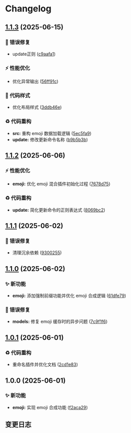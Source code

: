 # Changelog

## [1.1.3](https://github.com/CandriaJS/karin-plugin-emojimix/compare/v1.1.2...v1.1.3) (2025-06-15)


### 🐛 错误修复

* update正则 ([c9aafa1](https://github.com/CandriaJS/karin-plugin-emojimix/commit/c9aafa1afedb1e7e8c5f2628ede72d11406431b4))


### ⚡️ 性能优化

* 优化异常输出 ([56ff91c](https://github.com/CandriaJS/karin-plugin-emojimix/commit/56ff91c4185b6883f11a6e28d043bc049b533fcb))


### 🎨 代码样式

* 优化布局样式 ([3ddb46e](https://github.com/CandriaJS/karin-plugin-emojimix/commit/3ddb46e4f9bb1582d08e18f7f1b971df4ad42b7b))


### ♻️ 代码重构

* **src:** 重构 emoji 数据加载逻辑 ([5ec5fa9](https://github.com/CandriaJS/karin-plugin-emojimix/commit/5ec5fa9307b1d6ff63cad7927f9592ca6362ada8))
* **update:** 修改更新命令名称 ([b9b5b3b](https://github.com/CandriaJS/karin-plugin-emojimix/commit/b9b5b3bb6355d1fd2d5164c3821f6b7f8dc25526))

## [1.1.2](https://github.com/CandriaJS/karin-plugin-emojimix/compare/v1.1.1...v1.1.2) (2025-06-06)


### ⚡️ 性能优化

* **emoji:** 优化 emoji 混合插件初始化过程 ([7678d75](https://github.com/CandriaJS/karin-plugin-emojimix/commit/7678d759444919a33c57490470d59250c7cdc5b4))


### ♻️ 代码重构

* **update:** 简化更新命令的正则表达式 ([8069bc2](https://github.com/CandriaJS/karin-plugin-emojimix/commit/8069bc2dcb10600db106710bc17f7d1bd066e291))

## [1.1.1](https://github.com/CandriaJS/karin-plugin-emojimix/compare/v1.1.0...v1.1.1) (2025-06-02)


### 🐛 错误修复

* 清理沉余依赖 ([9300255](https://github.com/CandriaJS/karin-plugin-emojimix/commit/9300255a2e15dd139569d48146eb52f6ca988c54))

## [1.1.0](https://github.com/CandriaJS/karin-plugin-emojimix/compare/v1.0.1...v1.1.0) (2025-06-02)


### ✨ 新功能

* **emoji:** 添加强制前缀功能并优化 emoji 合成逻辑 ([61dfe79](https://github.com/CandriaJS/karin-plugin-emojimix/commit/61dfe79555b403b7c360e03f59e9742b9c37bc87))


### 🐛 错误修复

* **models:** 修复 emoji 缓存时的异步问题 ([7c9f1f6](https://github.com/CandriaJS/karin-plugin-emojimix/commit/7c9f1f6feb5c1638283d7bfa195fd6f30dce871f))

## [1.0.1](https://github.com/CandriaJS/karin-plugin-emojimix/compare/v1.0.0...v1.0.1) (2025-06-01)


### ♻️ 代码重构

* 重命名插件并优化文档 ([2cd1e83](https://github.com/CandriaJS/karin-plugin-emojimix/commit/2cd1e83a9487b0a43a82d76a31a5b9100f20519e))

## 1.0.0 (2025-06-01)


### ✨ 新功能

* **emoji:** 实现 emoji 合成功能 ([f2aca29](https://github.com/CandriaJS/karin-plugin-emojimix/commit/f2aca29b1b06dc2406a1dbd21d2a4dc9ff920db2))

## 变更日志
